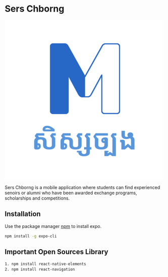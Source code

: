 # Sers Chborng

![Sers Chorng Logo](resources/logo.png)

Sers Chborng is a mobile application where students can find experienced senoirs or alumni who have been awarded exchange programs, scholarships and competitions.

## Installation

Use the package manager [npm](https://nodejs.org/en/download/) to install expo.

```bash
npm install -g expo-cli
```

## Important Open Sources Library

```bash
1. npm install react-native-elements
2. npm install react-navigation
```
